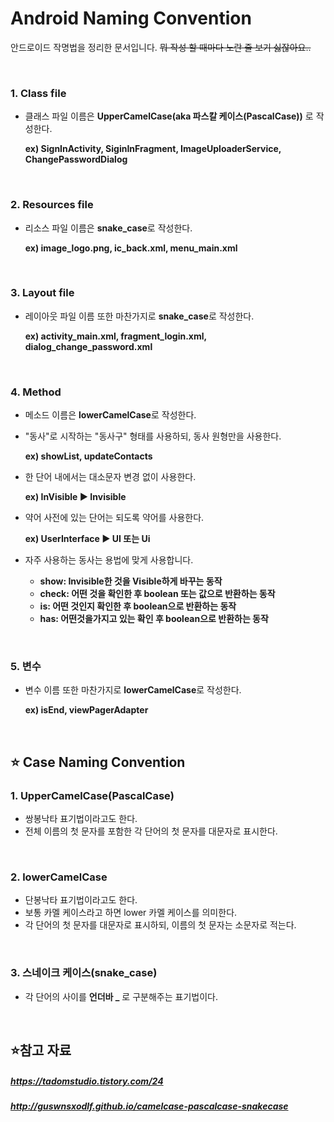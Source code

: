 # Android Naming Convention

안드로이드 작명법을 정리한 문서입니다. ~~뭐 작성 할 때마다 노란 줄 보기 싫잖아요..~~

<br>

### 1. Class file

- 클래스 파일 이름은 **UpperCamelCase(aka 파스칼 케이스(PascalCase))** 로 작성한다.

  **ex) SignInActivity, SiginInFragment, ImageUploaderService, ChangePasswordDialog**

<br>

### 2. Resources file

- 리소스 파일 이름은 **snake_case**로 작성한다.

  **ex) image_logo.png, ic_back.xml, menu_main.xml**

<br>

### 3. Layout file

- 레이아웃 파일 이름 또한 마찬가지로 **snake_case**로 작성한다.

  **ex) activity_main.xml, fragment_login.xml, dialog_change_password.xml**

<br>

### 4. Method

- 메소드 이름은 **lowerCamelCase**로 작성한다.

- "동사"로 시작하는 "동사구" 형태를 사용하되, 동사 원형만을 사용한다.

  **ex) showList, updateContacts**

- 한 단어 내에서는 대소문자 변경 없이 사용한다.

  **ex) InVisible :arrow_forward: Invisible**

- 약어 사전에 있는 단어는 되도록 약어를 사용한다.

  **ex) UserInterface :arrow_forward: UI 또는 Ui**

- 자주 사용하는 동사는 용법에 맞게 사용합니다.
  - **show: Invisible한 것을 Visible하게 바꾸는 동작**
  - **check: 어떤 것을 확인한 후 boolean 또는 값으로 반환하는 동작**
  - **is: 어떤 것인지 확인한 후 boolean으로 반환하는 동작**
  - **has: 어떤것을가지고 있는 확인 후 boolean으로 반환하는 동작**

<br>

### 5. 변수

- 변수 이름 또한 마찬가지로 **lowerCamelCase**로 작성한다.

  **ex) isEnd, viewPagerAdapter**

<br>

## :star: ​Case Naming Convention

### 1. UpperCamelCase(PascalCase)

- 쌍봉낙타 표기법이라고도 한다.
- 전체 이름의 첫 문자를 포함한 각 단어의 첫 문자를 대문자로 표시한다.

<br>

### 2. lowerCamelCase

- 단봉낙타 표기법이라고도 한다.
- 보통 카멜 케이스라고 하면 lower 카멜 케이스를 의미한다.
- 각 단어의 첫 문자를 대문자로 표시하되, 이름의 첫 문자는 소문자로 적는다.

<br>

### 3. 스네이크 케이스(snake_case)

- 각 단어의 사이를 **언더바 _** 로 구분해주는 표기법이다.

<br>

## :star: ​참고 자료

##### https://tadomstudio.tistory.com/24

##### http://guswnsxodlf.github.io/camelcase-pascalcase-snakecase
